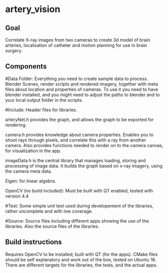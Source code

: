 # artery_vision

## Goal
Correlate X-ray images from two cameras to create 3d model of brain arteries, localisation of catheter and motion planning for use in brain surgery.

## Components
#Data Folder: 
Everything you need to create sample data to process. Blender Scenes, render scripts and rendered imagery, together with meta files about location and properties of cameras. To use it you need to have blender installed, and you might need to adjust the paths to blender and to your local output folder in the scripts.

#Include: 
Header files for libraries. 

arteryNet.h provides the graph, and allows the graph to be exported for rendering. 

camera.h provides knowledge about camera properties. Enables you to shoot rays through pixels, and correlate this with a ray from another camera. Also provides functions needed to render on to the camera canvas, for visualization in the app. 

imageData.h is the central library that manages loading, storing and processing of image data. It builds the graph based on x-ray imagery, using the camera meta data.

Eigen: for linear algebra.

OpenCV (no build included): Must be built with QT enabled, tested with version 4.4

#Test:
Some simple unit test used during developement of the libraries, rather uncomplete and with low coverage.

#Source:
Source files including different apps showing the use of the libraries. Also the source files of the libraries.

## Build instructions
Requires OpenCV to be installed, built with QT (for the apps). CMake files should be self explanatory and work out of the box, tested on Ubuntu 18.
There are different targets for the libraries, the tests, and the actual apps.
